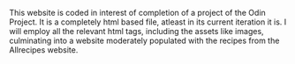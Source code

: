 This website is coded in interest of completion of a project of the Odin Project.
It is a completely html based file, atleast in its current iteration it is. I will employ all the relevant html tags, including the assets like images, culminating into a website moderately populated with the recipes from the Allrecipes website.